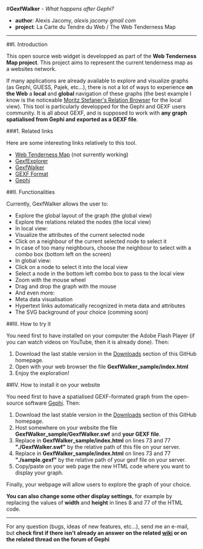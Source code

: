 #**GexfWalker** - *What happens after Gephi?*

- **author**: Alexis Jacomy, *alexis <dot> jacomy <at> gmail <dot> com*
- **project**: La Carte du Tendre du Web / The Web Tenderness Map

* * * *

##I. Introduction

This open source web widget is developped as part of the **Web Tenderness Map project**. This project aims to represent the current tenderness map as a websites network.

If many applications are already available to explore and visualize graphs (as Gephi, GUESS, Pajek, etc...), there is not a lot of ways to experience **on the Web** a **local** and **global** navigation of these graphs (the best example I know is the noticeable [Moritz Stefaner's Relation Browser](http://moritz.stefaner.eu/projects/relation-browser/) for the local view). This tool is particularly developped for the Gephi and GEXF users community. It is all about GEXF, and is supposed to work with **any graph spatialised from Gephi and exported as a GEXF file**.

###1. Related links

Here are some interesting links relatively to this tool.

- [Web Tenderness Map](http://carte-du-tendre.com/) (not surrently working)
- [GexfExplorer](http://github.com/jacomyal/GexfExplorer)
- [GexfWalker](http://github.com/jacomyal/GexfWalker)
- [GEXF Format](http://gexf.net/format/)
- [Gephi](http://www.gephi.org/)

##II. Functionalities

Currently, GexfWalker allows the user to:

- Explore the global layout of the graph (the global view)
- Explore the relations related the nodes (the local view)
- In local view:
 - Visualize the attributes of the current selected node
 - Click on a neighbour of the current selected node to select it
 - In case of too many neighbours, choose the neighbour to select with a combo box (bottom left on the screen)
- In global view:
 - Click on a node to select it into the local view
 - Select a node in the bottom left combo box to pass to the local view
 - Zoom with the mouse wheel
 - Drag and drop the graph with the mouse
- And even more:
 - Meta data visualisation
 - Hypertext links automatically recognized in meta data and attributes
 - The SVG background of your choice (comming soon)

##III. How to try it

You need first to have installed on your computer the Adobe Flash Player (if you can watch videos on YouTube, then it is already done). Then:

1. Download the last stable version in the [Downloads](http://github.com/jacomyal/GexfWalker/downloads) section of this GitHub homepage.
2. Open with your web browser the file **GexfWalker_sample/index.html**
3. Enjoy the exploration!

##IV. How to install it on your website

You need first to have a spatialised GEXF-formated graph from the open-source software [Gephi](http://www.gephi.org/). Then:

1. Download the last stable version in the [Downloads](http://github.com/jacomyal/GexfWalker/downloads) section of this GitHub homepage.
2. Host somewhere on your website the file **GexfWalker_sample/GexfWalker.swf** and **your GEXF file**.
3. Replace in **GexfWalker_sample/index.html** on lines 73 and 77 **"./GexfWalker.swf"** by the relative path of this file on your server.
4. Replace in **GexfWalker_sample/index.html** on lines 73 and 77 **"./sample.gexf"** by the relative path of your gexf file on your server. 
5. Copy/paste on your web page the new HTML code where you want to display your graph.

Finally, your webpage will allow users to explore the graph of your choice.

**You can also change some other display settings**, for example by replacing the values of **width** and **height** in lines 8 and 77 of the HTML code.

* * * *

For any question (bugs, ideas of new features, etc...), send me an e-mail, but **check first if there isn't already an answer on the related [wiki](http://wiki.github.com/jacomyal/GexfWalker/) or on the related thread on the forum of Gephi**